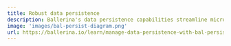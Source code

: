 ```yaml
---
title: Robust data persistence
description: Ballerina's data persistence capabilities streamline microservices development by providing a simple, language-native approach to different data stores. With built-in connectors, Ballerina facilitates seamless communication with various data sources, reducing integration complexities. Also the bal persist CLI tool allows users to use the defined data model to generate client API to access the data in the given data store. This type-safe client API ensures data consistency and error handling, enhancing reliability. Ballerina's data orchestration features enable efficient data transformations and manipulation, crucial for microservices processing diverse data formats. Ballerina's robust data persistence capabilities empower microservices to efficiently manage and interact with data, simplifying development and ensuring data integrity in complex distributed systems.
image: 'images/bal-persist-diagram.png'
url: https://ballerina.io/learn/manage-data-persistence-with-bal-persist/
---
```

